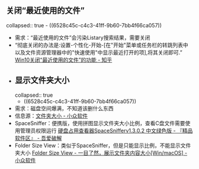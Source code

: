## 关闭“最近使用的文件”
collapsed:: true
	- ((6528c45c-c4c3-41ff-9b60-7bb4f66ca057))
- 需求：“最近使用的文件”会污染Listary搜索结果，需要关闭
- “彻底关闭的办法是:设置-个性化-开始-[在"开始"菜单或任务栏的转跳列表中以及文件资源管理器中的"快速使用"中显示最近打开的项],将其关闭即可.” [Win10关闭“最近使用的文件”的功能 - 知乎](https://zhuanlan.zhihu.com/p/418234451)
- ## 显示文件夹大小
  collapsed:: true
	- ((6528c45c-c4c3-41ff-9b60-7bb4f66ca057))
- 需求：磁盘空间爆满，不知道该删什么东西
- 信息源：[文件夹大小 - 小众软件](https://www.appinn.com/tag/%e6%96%87%e4%bb%b6%e5%a4%b9%e5%a4%a7%e5%b0%8f/)
- SpaceSniffer：便携版，使用拼图显示文件夹大小比例，查看C盘文件需要使用管理员权限运行 [硬盘占用查看器SpaceSnifferv1.3.0.2 中文绿色版 - 『精品软件区』 - 吾爱破解](https://www.52pojie.cn/thread-1600723-1-1.html)
- Folder Size View：类似于SpaceSniffer，但是只能显示比例，不能显示文件夹大小 [Folder Size View - 一目了然，展示文件夹内容大小[Win/macOS] - 小众软件](https://www.appinn.com/folder-size-view/)